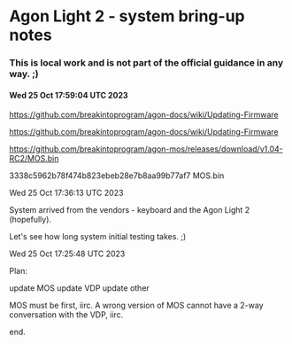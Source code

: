 # Agon Light 2 - system bring-up notes

### This is local work and is not part of the official guidance in any way. ;)

#### Wed 25 Oct 17:59:04 UTC 2023


  https://github.com/breakintoprogram/agon-docs/wiki/Updating-Firmware

  https://github.com/breakintoprogram/agon-docs/wiki/Updating-Firmware

  https://github.com/breakintoprogram/agon-mos/releases/download/v1.04-RC2/MOS.bin

  3338c5962b78f474b823ebeb28e7b8aa99b77af7  MOS.bin


Wed 25 Oct 17:36:13 UTC 2023

System arrived from the vendors - keyboard and the Agon Light 2 (hopefully).

Let's see how long system initial testing takes. ;)

Wed 25 Oct 17:25:48 UTC 2023


Plan:

  update MOS
  update VDP
  update other

MOS must be first, iirc.  A wrong version of MOS cannot
have a 2-way conversation with the VDP, iirc.

end.
